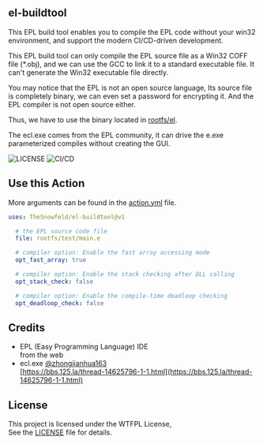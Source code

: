 ## el-buildtool

This EPL build tool enables you to compile the EPL code without your win32 environment,
and support the modern CI/CD-driven development.

This EPL build tool can only compile the EPL source file as a Win32 COFF file (*.obj), and we can use the GCC to link it to a standard executable file. It can't generate the Win32 executable file directly.

You may notice that the EPL is not an open source language, Its source file is completely binary, we can even set a password for encrypting it. And the EPL compiler is not open source either.

Thus, we have to use the binary located in [rootfs/el](rootfs/el).

The ecl.exe comes from the EPL community, it can drive the e.exe parameterized compiles without creating the GUI.

![LICENSE](https://img.shields.io/static/v1?label=LICENSE&message=WTFPL&color=lightgrey)
![CI/CD](https://img.shields.io/static/v1?label=Action&message=v1&color=green)

## Use this Action

More arguments can be found in the [action.yml](action.yml) file.

```yml
uses: TheSnowfeld/el-buildtool@v1

  # the EPL source code file
  file: rootfs/test/main.e

  # compiler option: Enable the fast array accessing mode
  opt_fast_array: true

  # compiler option: Enable the stack checking after DLL calling
  opt_stack_check: false

  # compiler option: Enable the compile-time deadloop checking
  opt_deadloop_check: false
```

## Credits
- EPL (Easy Programming Language) IDE  
  from the web
- ecl.exe [@zhongjianhua163](https://github.com/zhongjianhua163)  
  [https://bbs.125.la/thread-14625796-1-1.html](https://bbs.125.la/thread-14625796-1-1.html)

## License
This project is licensed under the WTFPL License,  
See the [LICENSE](LICENSE) file for details.

